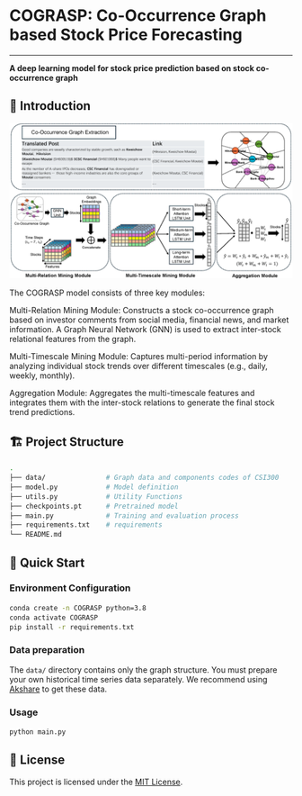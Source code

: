 # COGRASP: Co-Occurrence Graph based Stock Price Forecasting

---

**A deep learning model for stock price prediction based on stock co-occurrence graph**

## 🧠 Introduction

<p align="center">
  <img src="MODEL-vIJCAI.png" alt="MODEL-vIJCAI" width="600">
</p>The COGRASP model consists of three key modules:

Multi-Relation Mining Module: Constructs a stock co-occurrence graph based on investor comments from social media, financial news, and market information. A Graph Neural Network (GNN) is used to extract inter-stock relational features from the graph.

Multi-Timescale Mining Module: Captures multi-period information by analyzing individual stock trends over different timescales (e.g., daily, weekly, monthly).

Aggregation Module: Aggregates the multi-timescale features and integrates them with the inter-stock relations to generate the final stock trend predictions.

## 🏗️ Project Structure

```bash
.
├── data/               # Graph data and components codes of CSI300
├── model.py            # Model definition
├── utils.py            # Utility Functions
├── checkpoints.pt      # Pretrained model
├── main.py             # Training and evaluation process
├── requirements.txt    # requirements
└── README.md
```

## 🚀 Quick Start

### Environment Configuration

```bash
conda create -n COGRASP python=3.8
conda activate COGRASP 
pip install -r requirements.txt
```

### Data preparation

The `data/` directory contains only the graph structure. You must prepare your own historical time series data separately. We recommend using [Akshare](https://github.com/akfamily/akshare) to get these data.

### Usage

```bash
python main.py
```

## 📄 License

This project is licensed under the [MIT License](LICENSE).
